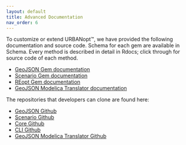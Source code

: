 ```yaml
---
layout: default
title: Advanced Documentation
nav_order: 6
---
```


To customize or extend URBANopt™, we have provided the following documentation and source
code. Schema for each gem are available in Schema. Every method is described in detail in
Rdocs; click through for source code of each method.

- [GeoJSON Gem documentation](https://urbanopt.github.io/urbanopt-geojson-gem/)
- [Scenario Gem documentation](https://urbanopt.github.io/urbanopt-scenario-gem/)
- [REopt Gem documentation](https://urbanopt.github.io/urbanopt-reopt-gem/)
- [GeoJSON Modelica Translator documentation](https://urbanopt.github.io/geojson-modelica-translator/)

The repositories that developers can clone are found here:

- [GeoJSON Github](https://github.com/urbanopt/urbanopt-geojson-gem)
- [Scenario Github](https://github.com/urbanopt/urbanopt-scenario-gem)
- [Core Github](https://github.com/urbanopt/urbanopt-core-gem)
- [CLI Github](https://github.com/urbanopt/urbanopt-cli)
- [GeoJSON Modelica Translator Github](https://github.com/urbanopt/geojson-modelica-translator)
